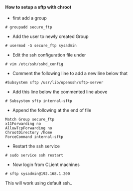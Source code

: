 #### How to setup a sftp with chroot


* first add a group 

```
# groupadd secure_ftp
```

* Add the user to newly created Group


```
# usermod -G secure_ftp sysadmin
```

* Edit the ssh configuration file under


```
# vim /etc/ssh/sshd_config
```

* Comment the following line to add a new line below that


```
#Subsystem sftp /usr/lib/openssh/sftp-server
```

* Add this line below the commented line above


```
# Subsystem sftp internal-sftp
```

* Append the following at the end of file


```
Match Group secure_ftp
x11Forwarding no
AllowTcpForwarding no
ChrootDirectory /home
ForceCommand internal-sftp
```

* Restart the ssh service 


```
# sudo service ssh restart
```

* Now login from CLient machines


```
# sftp sysadmin@192.168.1.200
```

This will work using default ssh..
